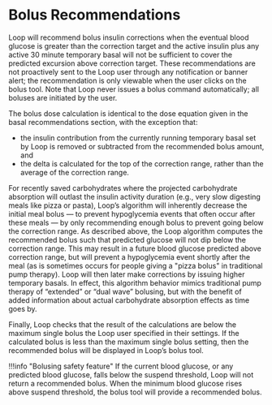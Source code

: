 # Bolus Recommendations

Loop will recommend bolus insulin corrections when the eventual blood glucose is greater than the correction target and the active insulin plus any active 30 minute temporary basal will not be sufficient to cover the predicted excursion above correction target. These recommendations are not proactively sent to the Loop user through any notification or banner alert; the recommendation is only viewable when the user clicks on the bolus tool. Note that Loop never issues a bolus command automatically; all boluses are initiated by the user. 

The bolus dose calculation is identical to the dose equation given in the basal recommendations section, with the exception that:

* the insulin contribution from the currently running temporary basal set by Loop is removed or subtracted from the recommended bolus amount, and  
* the delta is calculated for the top of the correction range, rather than the average of the correction range.

For recently saved carbohydrates where the projected carbohydrate absorption will outlast the insulin activity duration (e.g., very slow digesting meals like pizza or pasta), Loop’s algorithm will inherently decrease the initial meal bolus — to prevent hypoglycemia events that often occur after these meals — by only recommending enough bolus to prevent going below the correction range. As described above, the Loop algorithm computes the recommended bolus such that predicted glucose will not dip below the correction range. This may result in a future blood glucose predicted above correction range, but will prevent a hypoglycemia event shortly after the meal (as is sometimes occurs for people giving a "pizza bolus" in traditional pump therapy). Loop will then later make corrections by issuing higher temporary basals. In effect, this algorithm behavior mimics traditional pump therapy of “extended” or “dual wave” bolusing, but with the benefit of added information about actual carbohydrate absorption effects as time goes by.

Finally, Loop checks that the result of the calculations are below the maximum single bolus the Loop user specified in their settings. If the calculated bolus is less than the maximum single bolus setting, then the recommended bolus will be displayed in Loop’s bolus tool.

!!!info "Bolusing safety feature"
    If the current blood glucose, or any predicted blood glucose, falls below the suspend threshold, Loop will not return a recommended bolus. When the minimum blood glucose rises above suspend threshold, the bolus tool will provide a recommended bolus.
